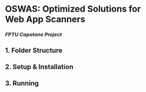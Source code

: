 # **OSWAS**: Optimized Solutions for Web App Scanners
### *FPTU Capstone Project*

## 1. Folder Structure

## 2. Setup & Installation

## 3. Running

